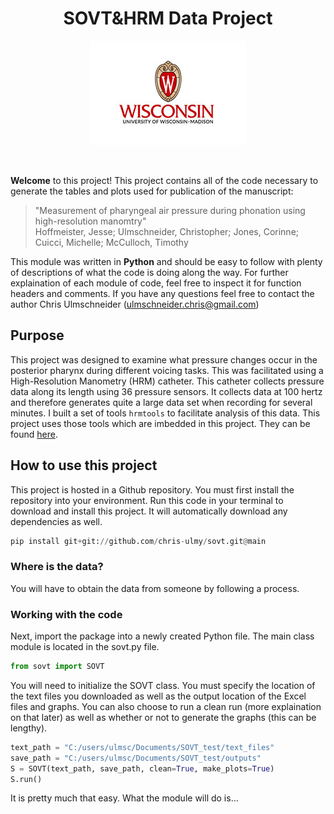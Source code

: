 <h1 align="center">SOVT&HRM Data Project</h1>
<p align="center">
<img src="./images/UWLogo2.jpg"> 
</p> <br>

**Welcome** to this project! This project contains all of the code necessary to generate the tables and plots used for publication of the manuscript: 
> "Measurement of pharyngeal air pressure during phonation using high-resolution manomtry" <br>
> Hoffmeister, Jesse; Ulmschneider, Christopher; Jones, Corinne; Cuicci, Michelle; McCulloch, Timothy
>
This module was written in **Python** and should be easy to follow with plenty of descriptions of what the code is doing along the way. For further explaination of each module of code, feel free to inspect it for function headers and comments. If you have any questions feel free to contact the author Chris Ulmschneider (ulmschneider.chris@gmail.com)
## Purpose
This project was designed to examine what pressure changes occur in the posterior pharynx during different voicing tasks. This was facilitated using a High-Resolution Manometry (HRM) catheter. This catheter collects pressure data along its length using 36 pressure sensors. It collects data at 100 hertz and therefore generates quite a large data set when recording for several minutes. I built a set of tools `hrmtools` to facilitate analysis of this data. This project uses those tools which are imbedded in this project. They can be found [here](http://github.com/chris-ulmy/hrmtools.git).

## How to use this project
This project is hosted in a Github repository. You must first install the repository into your environment. Run this code in your terminal to download and install this project. It will automatically download any dependencies as well.
```python
pip install git+git://github.com/chris-ulmy/sovt.git@main
```
### Where is the data?
You will have to obtain the data from someone by following a process. 
### Working with the code
Next, import the package into a newly created Python file. The main class module is located in the sovt.py file.
```python
from sovt import SOVT
```
You will need to initialize the SOVT class. You must specify the location of the text files you downloaded as well as the output location of the Excel files and graphs. You can also choose to run a clean run (more explaination on that later) as well as whether or not to generate the graphs (this can be lengthy).
```python
text_path = "C:/users/ulmsc/Documents/SOVT_test/text_files"
save_path = "C:/users/ulmsc/Documents/SOVT_test/outputs"
S = SOVT(text_path, save_path, clean=True, make_plots=True)
S.run()
```
It is pretty much that easy. What the module will do is...